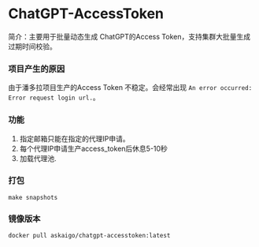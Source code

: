 # ChatGPT-AccessToken

简介：主要用于批量动态生成 ChatGPT的Access Token，支持集群大批量生成过期时间校验。


### 项目产生的原因

由于潘多拉项目生产的Access Token 不稳定。会经常出现 `An error occurred: Error request login url.`。

### 功能
1. 指定邮箱只能在指定的代理IP申请。
2. 每个代理IP申请生产access_token后休息5-10秒
3. 加载代理池.

### 打包

```shell
make snapshots
```

### 镜像版本

```shell
docker pull askaigo/chatgpt-accesstoken:latest 
```